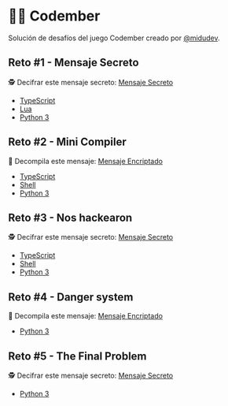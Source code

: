 # 👨‍💻 Codember

Solución de desafíos del juego Codember creado por [@midudev](https://github.com/midudev).

## Reto #1 - Mensaje Secreto

🕵️ Decifrar este mensaje secreto: [Mensaje Secreto](./challenge-1/data/Message_01.txt)

- [TypeScript](./challenge-1/main.ts)
- [Lua](./challenge-1/main.lua)
- [Python 3](./challenge-1/main.py)

## Reto #2 - Mini Compiler

🔐 Decompila este mensaje: [Mensaje Encriptado](./challenge-2/data/message_02.txt)

- [TypeScript](./challenge-2/main.ts)
- [Shell](./challenge-2/main.sh)
- [Python 3](./challenge-2/main.py)

## Reto #3 - Nos hackearon

🕵️ Decifrar este mensaje secreto: [Mensaje Secreto](./challenge-3/data/files_quarantine.txt)

- [TypeScript](./challenge-3/validateKeys.ts)
- [Shell](./challenge-3/validate_keys.sh)
- [Python 3](./challenge-3/validate_keys.py)

## Reto #4 - Danger system

🔐 Decompila este mensaje: [Mensaje Encriptado](./challenge-4/data/encryption_policies.txt)

- [Python 3](./challenge-4/is_real_checksum.py)

## Reto #5 - The Final Problem

🕵️ Decifrar este mensaje secreto: [Mensaje Secreto](./challenge-5/data/database_attacked.txt)

- [Python 3](./challenge-5/is_valid.py)
